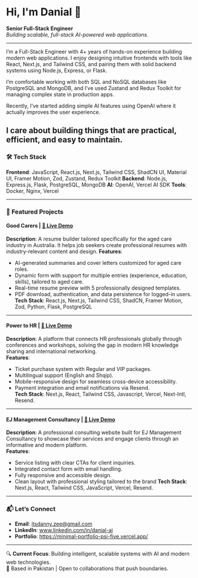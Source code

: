 # Hi, I'm Danial 👋  
**Senior Full-Stack Engineer**  
*Building scalable, full-stack AI-powered web applications.*  

---

I’m a Full-Stack Engineer with 4+ years of hands-on experience building modern web applications. I enjoy designing intuitive frontends with tools like React, Next.js, and Tailwind CSS, and pairing them with solid backend systems using Node.js, Express, or Flask.

I’m comfortable working with both SQL and NoSQL databases like PostgreSQL and MongoDB, and I’ve used Zustand and Redux Toolkit for managing complex state in production apps.

Recently, I’ve started adding simple AI features using OpenAI where it actually improves the user experience.

I care about building things that are practical, efficient, and easy to maintain.
---

### 🛠️ **Tech Stack**  
**Frontend**: JavaScript, React.js, Next.js, Tailwind CSS, ShadCN UI, Material UI, Framer Motion, Zod, Zustand, Redux Toolkit 
**Backend**: Node.js, Express.js, Flask, PostgreSQL, MongoDB 
**AI**: OpenAI, Vercel AI SDK
**Tools**: Docker, Nginx, Vercel

---

### 🚀 **Featured Projects**  

#### **Good Carers** | [🔗 Live Demo]( https://careloops-frontend.vercel.app )   

**Description**: A resume builder tailored specifically for the aged care industry in Australia. It helps job seekers create professional resumes with industry-relevant content and design. 
**Features**:  
- AI-generated summaries and cover letters customized for aged care roles.
- Dynamic form with support for multiple entries (experience, education, skills), tailored to aged care.
- Real-time resume preview with 5 professionally designed templates.
- PDF download, authentication, and data persistence for logged-in users.
**Tech Stack**: React.js, Next.js, Tailwind CSS, ShadCN, Framer Motion, Zod, Python, Flask, PostgreSQL

---

#### **Power to HR** | [🔗 Live Demo]( https://www.powertohr.com )   

**Description**: A platform that connects HR professionals globally through conferences and workshops, solving the gap in modern HR knowledge sharing and international networking.  
**Features**:  
- Ticket purchase system with Regular and VIP packages.  
- Multilingual support (English and Shqip).  
- Mobile-responsive design for seamless cross-device accessibility.  
- Payment integration and email notifications via Resend.  
**Tech Stack**: Next.js, React, Tailwind CSS, Javascript, Vercel, Next-Intl, Resend.  

---

#### **EJ Management Consultancy** | [🔗 Live Demo]( https://www.ejmanagement.co.uk )   

**Description**: A professional consulting website built for EJ Management Consultancy to showcase their services and engage clients through an informative and modern platform.  
**Features**:  
- Service listing with clear CTAs for client inquiries.
- Integrated contact form with email handling.
- Fully responsive and accessible design.
- Clean layout with professional styling tailored to the brand 
**Tech Stack**: Next.js, React, Tailwind CSS, JavaScript, Vercel, Resend.  

---

### 📬 **Let’s Connect**  
- **Email**: itsdanny.zee@gmail.com  
- **LinkedIn**: www.linkedin.com/in/danial-ai  
- **Portfolio**: https://minimal-portfolio-psi-five.vercel.app/

---

🔍 **Current Focus**: Building intelligent, scalable systems with AI and modern web technologies.  
📍 Based in Pakistan | Open to collaborations that push boundaries.  

